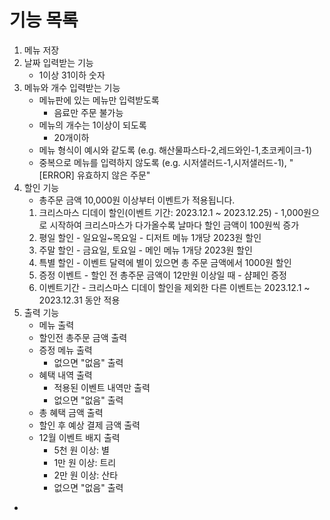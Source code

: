 # 기능 목록

1. 메뉴 저장
2. 날짜 입력받는 기능
   - 1이상 31이하 숫자
3. 메뉴와 개수 입력받는 기능
   - 메뉴판에 있는 메뉴만 입력받도록
     - 음료만 주문 불가능
   - 메뉴의 개수는 1이상이 되도록
     - 20개이하
   - 메뉴 형식이 예시와 같도록 (e.g. 해산물파스타-2,레드와인-1,초코케이크-1)
   - 중복으로 메뉴를 입력하지 않도록 (e.g. 시저샐러드-1,시저샐러드-1), "[ERROR] 유효하지 않은 주문"
4. 할인 기능 
   - 총주문 금액 10,000원 이상부터 이벤트가 적용됩니다.
   1. 크리스마스 디데이 할인(이벤트 기간: 2023.12.1 ~ 2023.12.25) - 1,000원으로 시작하여 크리스마스가 다가올수록 날마다 할인 금액이 100원씩 증가
   2. 평일 할인 - 일요일~목요일 - 디저트 메뉴 1개당 2023원 할인
   3. 주말 할인 - 금요일, 토요일 - 메인 메뉴 1개당 2023원 할인
   4. 특별 할인 - 이벤트 달력에 별이 있으면 총 주문 금액에서 1000원 할인
   5. 증정 이벤트 - 할인 전 총주문 금액이 12만원 이상일 때 - 샴페인 증정
   6. 이벤트기간 - 크리스마스 디데이 할인을 제외한 다른 이벤트는  2023.12.1 ~ 2023.12.31 동안 적용
5. 출력 기능
   - 메뉴 출력
   - 할인전 총주문 금액 출력
   - 증정 메뉴 출력
     - 없으면 "없음" 출력
   - 혜택 내역 출력
     - 적용된 이벤트 내역만 출력 
     - 없으면 "없음" 출력
   - 총 혜택 금액 출력
   - 할인 후 예상 결제 금액 출력
   - 12월 이벤트 배지 출력
     - 5천 원 이상: 별
     - 1만 원 이상: 트리
     - 2만 원 이상: 산타
     - 없으면 "없음" 출력
- 